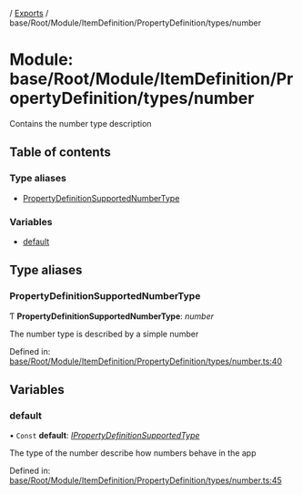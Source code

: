 [](../README.md) / [Exports](../modules.md) / base/Root/Module/ItemDefinition/PropertyDefinition/types/number

# Module: base/Root/Module/ItemDefinition/PropertyDefinition/types/number

Contains the number type description

## Table of contents

### Type aliases

- [PropertyDefinitionSupportedNumberType](base_root_module_itemdefinition_propertydefinition_types_number.md#propertydefinitionsupportednumbertype)

### Variables

- [default](base_root_module_itemdefinition_propertydefinition_types_number.md#default)

## Type aliases

### PropertyDefinitionSupportedNumberType

Ƭ **PropertyDefinitionSupportedNumberType**: *number*

The number type is described by a simple number

Defined in: [base/Root/Module/ItemDefinition/PropertyDefinition/types/number.ts:40](https://github.com/onzag/itemize/blob/5fcde7cf/base/Root/Module/ItemDefinition/PropertyDefinition/types/number.ts#L40)

## Variables

### default

• `Const` **default**: [*IPropertyDefinitionSupportedType*](../interfaces/base_root_module_itemdefinition_propertydefinition_types.ipropertydefinitionsupportedtype.md)

The type of the number describe how numbers behave in the app

Defined in: [base/Root/Module/ItemDefinition/PropertyDefinition/types/number.ts:45](https://github.com/onzag/itemize/blob/5fcde7cf/base/Root/Module/ItemDefinition/PropertyDefinition/types/number.ts#L45)
